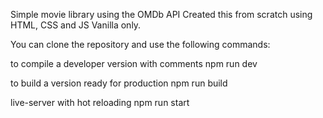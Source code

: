 Simple movie library using the OMDb API
Created this from scratch using HTML, CSS and JS Vanilla only.

You can clone the repository and use the following commands:

to compile a developer version with comments
npm run dev

to build a version ready for production
npm run build

live-server with hot reloading
npm run start
